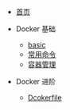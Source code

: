 - [首页](../README.md)

- Docker 基础

    - [basic](/docker/basic.md) 
    - [常用命令](/docker/docker_commands.md) 
    - [容器管理](/docker/docker_container.md) 

- Docker 进阶

    - [Dcokerfile](/docker/docker_advanced.md) 
